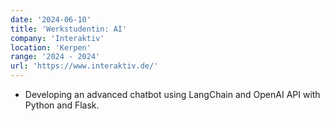 ```yaml
---
date: '2024-06-10'
title: 'Werkstudentin: AI'
company: 'Interaktiv'
location: 'Kerpen'
range: '2024 - 2024'
url: 'https://www.interaktiv.de/'
---
```


- Developing an advanced chatbot using LangChain and OpenAI API with Python and Flask.

